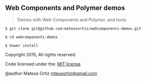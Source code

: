 ## Web Components and Polymer demos

> Demos with Web Components and Polymer, and tools.

`$ git clone git@github.com:mateusortiz/webcomponents-demos.git`

`$ cd webcomponents-demos`

`$ bower install`


Copyright 2015, All rights reserved.

Code licensed under the:
[MIT license](http://mateusortiz.mit-license.org)

@author Mateus Ortiz <mteusortiz@gmail.com>
